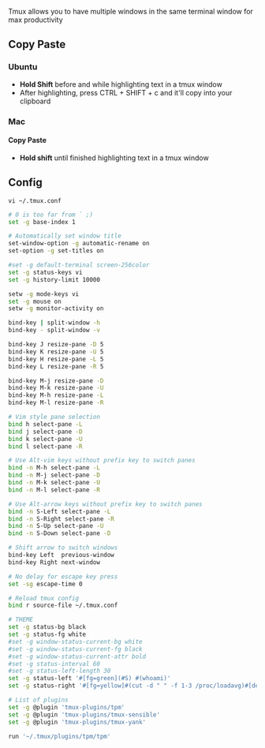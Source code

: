 Tmux allows you to have multiple windows in the same terminal window for max productivity

## Copy Paste
### Ubuntu 

- **Hold Shift** before and while highlighting text in a tmux window
- After highlighting, press CTRL + SHIFT + c and it'll copy into your clipboard
### Mac

#### Copy Paste

- **Hold shift** until finished highlighting text in a tmux window

## Config

```
vi ~/.tmux.conf
```

```bash
# 0 is too far from ` ;)
set -g base-index 1

# Automatically set window title
set-window-option -g automatic-rename on
set-option -g set-titles on

#set -g default-terminal screen-256color
set -g status-keys vi
set -g history-limit 10000

setw -g mode-keys vi
set -g mouse on
setw -g monitor-activity on

bind-key | split-window -h
bind-key - split-window -v

bind-key J resize-pane -D 5
bind-key K resize-pane -U 5
bind-key H resize-pane -L 5
bind-key L resize-pane -R 5

bind-key M-j resize-pane -D
bind-key M-k resize-pane -U
bind-key M-h resize-pane -L
bind-key M-l resize-pane -R

# Vim style pane selection
bind h select-pane -L
bind j select-pane -D 
bind k select-pane -U
bind l select-pane -R

# Use Alt-vim keys without prefix key to switch panes
bind -n M-h select-pane -L
bind -n M-j select-pane -D 
bind -n M-k select-pane -U
bind -n M-l select-pane -R

# Use Alt-arrow keys without prefix key to switch panes
bind -n S-Left select-pane -L
bind -n S-Right select-pane -R
bind -n S-Up select-pane -U
bind -n S-Down select-pane -D

# Shift arrow to switch windows
bind-key Left  previous-window
bind-key Right next-window

# No delay for escape key press
set -sg escape-time 0

# Reload tmux config
bind r source-file ~/.tmux.conf

# THEME
set -g status-bg black
set -g status-fg white
#set -g window-status-current-bg white
#set -g window-status-current-fg black
#set -g window-status-current-attr bold
#set -g status-interval 60
#set -g status-left-length 30
set -g status-left '#[fg=green](#S) #(whoami)'
set -g status-right '#[fg=yellow]#(cut -d " " -f 1-3 /proc/loadavg)#[default] #[fg=white]%H:%M#[default]'

# List of plugins
set -g @plugin 'tmux-plugins/tpm'
set -g @plugin 'tmux-plugins/tmux-sensible'
set -g @plugin 'tmux-plugins/tmux-yank'

run '~/.tmux/plugins/tpm/tpm'
```
